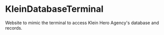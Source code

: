 # KleinDatabaseTerminal
Website to mimic the terminal to access Klein Hero Agency's database and records.
